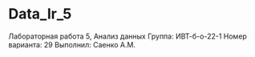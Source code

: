 # Data_lr_5
Лабораторная работа 5, Анализ данных
Группа: ИВТ-б-о-22-1
Номер варианта: 29
Выполнил: Саенко А.М.
